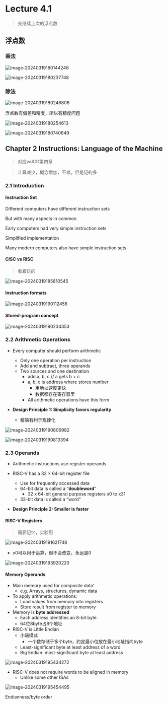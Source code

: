 # Lecture 4.1

> 先继续上次的浮点数

## 浮点数

### 乘法

![image-20240319180144246](https://raw.githubusercontent.com/RimLutienpeist/image-hosting/main/image-20240319180144246.png)

![image-20240319180237748](https://raw.githubusercontent.com/RimLutienpeist/image-hosting/main/image-20240319180237748.png)

### 除法

![image-20240319180246806](https://raw.githubusercontent.com/RimLutienpeist/image-hosting/main/image-20240319180246806.png)

浮点数有偏差和精度，所以有精度问题

![image-20240319180254613](https://raw.githubusercontent.com/RimLutienpeist/image-hosting/main/image-20240319180254613.png)

![image-20240319180740649](C:\Users\89620\AppData\Roaming\Typora\typora-user-images\image-20240319180740649.png)

## Chapter 2	Instructions: Language of the Machine

> 对应wdCO第四章

> 计算减少，概念增加，不难，但是记的多

### 2.1 Introduction

#### Instruction Set

Different computers have different instruction sets

But with many aspects in common

Early computers had very simple instruction sets

Simplified implementation

Many modern computers also have simple  instruction sets

#### CISC vs RISC

> 看着玩的

![image-20240319185810545](https://raw.githubusercontent.com/RimLutienpeist/image-hosting/main/image-20240319185810545.png)

#### Instruction formats

![image-20240319190112456](https://raw.githubusercontent.com/RimLutienpeist/image-hosting/main/image-20240319190112456.png)

#### Stored-program concept

![image-20240319190234353](https://raw.githubusercontent.com/RimLutienpeist/image-hosting/main/image-20240319190234353.png)

### 2.2 Arithmetic Operations

- Every computer should perform arithmetic
  - Only one operation per instruction
  - Add and subtract, three operands
  - Two sources and one destination
    - add a, b, c // a gets b + c
    - a, b, c is address where stores number
      - 用地址速度更快
      - 数据都存在寄存器里
    - All arithmetic operations have this form

- **Design Principle 1: Simplicity favors regularity**
  - 精简有利于规律化

![image-20240319190806982](https://raw.githubusercontent.com/RimLutienpeist/image-hosting/main/image-20240319190806982.png)

![image-20240319190813394](https://raw.githubusercontent.com/RimLutienpeist/image-hosting/main/image-20240319190813394.png)

### 2.3 Operands

- Arithmetic instructions use register operands
- RISC-V has a 32 × 64-bit register file
  -  Use for frequently accessed data
  - 64-bit data is called a “**doubleword**”
    - 32 x 64-bit general purpose registers x0 to x31
  - 32-bit data is called a “word”

- **Design Principle 2: Smaller is faster**

#### RISC-V Registers

> 需要记忆，实验用

![image-20240319191621748](https://raw.githubusercontent.com/RimLutienpeist/image-hosting/main/image-20240319191621748.png)

- x0可以用于运算，但不会改变，永远是0

![image-20240319193920220](https://raw.githubusercontent.com/RimLutienpeist/image-hosting/main/image-20240319193920220.png)

#### Memory Operands

- Main memory used for composite data‘
  - e.g. Arrays, structures, dynamic data
- To apply arithmetic operations:
  - Load values from memory into registers
  - Store result from register to memory
- Memory is **byte addressed**
  - Each address identifies an 8-bit byte
  - 64位8byte占8个地址
- RISC-V is Little Endian
  - 小端模式
    - 一个数存储于多个byte，约定最小位放在最小地址指向byte
  - Least-significant byte at least address of a word
  - Big Endian: most-significant byte at least address

![image-20240319195434272](C:\Users\89620\AppData\Roaming\Typora\typora-user-images\image-20240319195434272.png)

- RISC-V does not require words to be aligned in  memory
  - Unlike some other ISAs

![image-20240319195454495](C:\Users\89620\AppData\Roaming\Typora\typora-user-images\image-20240319195454495.png)

Endianness/byte order